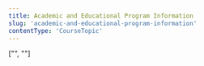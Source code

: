 ```yaml
---
title: Academic and Educational Program Information
slug: 'academic-and-educational-program-information'
contentType: 'CourseTopic'
---
```


["", ""]
